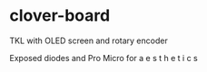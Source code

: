 # clover-board
 
TKL with OLED screen and rotary encoder

Exposed diodes and Pro Micro for a e s t h e t i c s
